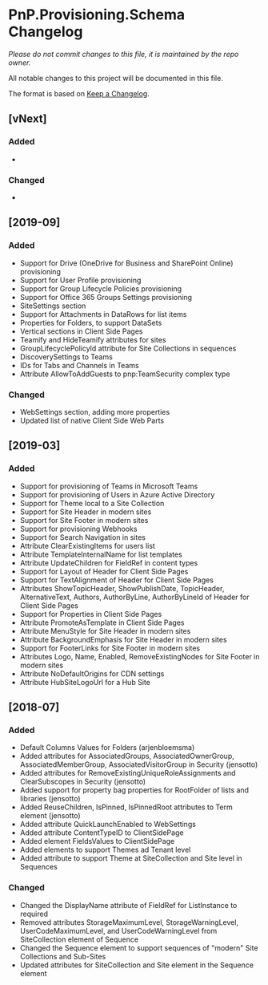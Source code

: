 # PnP.Provisioning.Schema Changelog

*Please do not commit changes to this file, it is maintained by the repo owner.*

All notable changes to this project will be documented in this file.

The format is based on [Keep a Changelog](http://keepachangelog.com/en/1.0.0/).

## [vNext]

### Added
-

### Changed
-

## [2019-09]

### Added
- Support for Drive (OneDrive for Business and SharePoint Online) provisioning
- Support for User Profile provisioning
- Support for Group Lifecycle Policies provisioning
- Support for Office 365 Groups Settings provisioning
- SiteSettings section
- Support for Attachments in DataRows for list items
- Properties for Folders, to support DataSets
- Vertical sections in Client Side Pages
- Teamify and HideTeamify attributes for sites
- GroupLifecyclePolicyId attribute for Site Collections in sequences
- DiscoverySettings to Teams
- IDs for Tabs and Channels in Teams
- Attribute AllowToAddGuests to pnp:TeamSecurity complex type

### Changed
- WebSettings section, adding more properties
- Updated list of native Client Side Web Parts

## [2019-03]

### Added
- Support for provisioning of Teams in Microsoft Teams
- Support for provisioning of Users in Azure Active Directory
- Support for Theme local to a Site Collection
- Support for Site Header in modern sites
- Support for Site Footer in modern sites
- Support for provisioning Webhooks
- Support for Search Navigation in sites
- Attribute ClearExistingItems for users list
- Attribute TemplateInternalName for list templates
- Attribute UpdateChildren for FieldRef in content types
- Support for Layout of Header for Client Side Pages 
- Support for TextAlignment of Header for Client Side Pages 
- Attributes ShowTopicHeader, ShowPublishDate, TopicHeader, AlternativeText, Authors, AuthorByLine, AuthorByLineId of Header for Client Side Pages 
- Support for Properties in Client Side Pages
- Attribute PromoteAsTemplate in Client Side Pages
- Attribute MenuStyle for Site Header in modern sites
- Attribute BackgroundEmphasis for Site Header in modern sites
- Support for FooterLinks for Site Footer in modern sites
- Attributes Logo, Name, Enabled, RemoveExistingNodes for Site Footer in modern sites
- Attribute NoDefaultOrigins for CDN settings
- Attribute HubSiteLogoUrl for a Hub Site

## [2018-07]

### Added
- Default Columns Values for Folders (arjenbloemsma)
- Added attributes for AssociatedGroups, AssociatedOwnerGroup, AssociatedMemberGroup, AssociatedVisitorGroup in Security (jensotto)
- Added attributes for RemoveExistingUniqueRoleAssignments and ClearSubscopes in Security (jensotto)
- Added support for property bag properties for RootFolder of lists and libraries (jensotto)
- Added ReuseChildren, IsPinned, IsPinnedRoot attributes to Term element (jensotto)
- Added attribute QuickLaunchEnabled to WebSettings
- Added attribute ContentTypeID to ClientSidePage
- Added element FieldsValues to ClientSidePage
- Added elements to support Themes ad Tenant level
- Added attribute to support Theme at SiteCollection and Site level in Sequences

### Changed
- Changed the DisplayName attribute of FieldRef for ListInstance to required
- Removed attributes StorageMaximumLevel, StorageWarningLevel, UserCodeMaximumLevel, and UserCodeWarningLevel from SiteCollection element of Sequence
- Changed the Sequence element to support sequences of "modern" Site Collections and Sub-Sites
- Updated attributes for SiteCollection and Site element in the Sequence element
